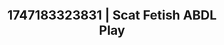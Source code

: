 ---
categories:
- Emotion-driven NSFW
- Lover's breath
- VR porn
- Modest MILF
- 3D erotic games
image: /assets/images/1747183323831.webp
layout: post
seo:
  description: Featured content with artistic ABDL Play, Scat Fetish. HD images available.
  keywords: ABDL Play, Scat Fetish
  og_image: /assets/images/1747183323831.webp
  schema_type: VisualArtwork
tags:
- ABDL Play
- Scat Fetish
- '#1747183323831'
title: 1747183323831 | Scat Fetish ABDL Play
---
